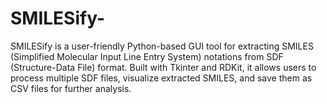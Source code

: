 # SMILESify-
SMILESify is a user-friendly Python-based GUI tool for extracting SMILES (Simplified Molecular Input Line Entry System) notations from SDF (Structure-Data File) format. Built with Tkinter and RDKit, it allows users to process multiple SDF files, visualize extracted SMILES, and save them as CSV files for further analysis.
